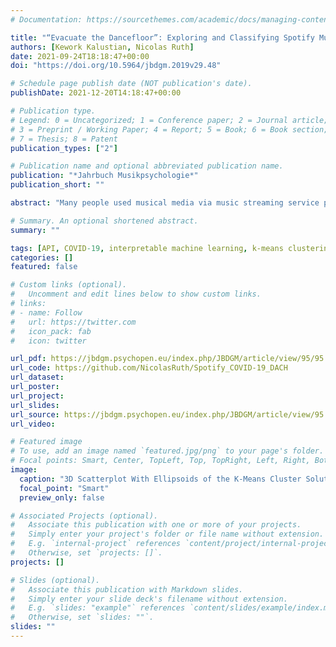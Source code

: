 ```yaml
---
# Documentation: https://sourcethemes.com/academic/docs/managing-content/

title: "“Evacuate the Dancefloor”: Exploring and Classifying Spotify Music Listening Before and During the COVID-19 Pandemic in DACH Countries"
authors: [Kework Kalustian, Nicolas Ruth]
date: 2021-09-24T18:18:47+00:00
doi: "https://doi.org/10.5964/jbdgm.2019v29.48"

# Schedule page publish date (NOT publication's date).
publishDate: 2021-12-20T14:18:47+00:00

# Publication type.
# Legend: 0 = Uncategorized; 1 = Conference paper; 2 = Journal article;
# 3 = Preprint / Working Paper; 4 = Report; 5 = Book; 6 = Book section;
# 7 = Thesis; 8 = Patent
publication_types: ["2"]

# Publication name and optional abbreviated publication name.
publication: "*Jahrbuch Musikpsychologie*"
publication_short: ""

abstract: "Many people used musical media via music streaming service providers to cope with the limitations of the COVID-19 pandemic. Accounting for such behavior from the perspective of uses-and-gratifications theory and situated cognition yields reliable explanations regarding people’s active and goal-oriented use of musical media. We accessed Spotify’s daily top 200 charts and their audio features from the DACH countries for the period during the first lockdown in 2020 and a comparable non-pandemic period situation in 2019 to support those theoretical explanations quantitatively with open data. After exploratory data analyses, applying a k-means clustering algorithm across the DACH countries allowed us to reduce the dimensionality of selected audio features. Following these clustering results, we discuss how these clusters are explainable using the arousal-valence-circumplex model and possibly be understood as (gratification) potentials that listeners can interact with to modulate their moods and thus emotionally cope with the stress of the pandemic. Then, we modeled a cross-validated binary SVM classifier to classify the two periods based on the extracted clusters and the remaining manifest variables (e.g., chart position) as input variables. The final test scenario of the classification task yielded high overall accuracy in classifying the periods as distinguishable classes. We conclude that these demonstrated approaches are generally suitable to classify the two periods based on the extracted mood clusters and the other input variables, and furthermore to interpret, by considering the model-related caveats, everyday music listening via those proxy variables as an emotion-focused coping strategy during the COVID-19 pandemic in DACH countries."

# Summary. An optional shortened abstract.
summary: ""

tags: [API, COVID-19, interpretable machine learning, k-means clustering, popular music, SVM classifier, streaming behavior]
categories: []
featured: false

# Custom links (optional).
#   Uncomment and edit lines below to show custom links.
# links:
# - name: Follow
#   url: https://twitter.com
#   icon_pack: fab
#   icon: twitter

url_pdf: https://jbdgm.psychopen.eu/index.php/JBDGM/article/view/95/95.pdf
url_code: https://github.com/NicolasRuth/Spotify_COVID-19_DACH
url_dataset:
url_poster:
url_project:
url_slides:
url_source: https://jbdgm.psychopen.eu/index.php/JBDGM/article/view/95
url_video:

# Featured image
# To use, add an image named `featured.jpg/png` to your page's folder.
# Focal points: Smart, Center, TopLeft, Top, TopRight, Left, Right, BottomLeft, Bottom, BottomRight.
image:
  caption: "3D Scatterplot With Ellipsoids of the K-Means Cluster Solution Across All DACH Countries"
  focal_point: "Smart"
  preview_only: false

# Associated Projects (optional).
#   Associate this publication with one or more of your projects.
#   Simply enter your project's folder or file name without extension.
#   E.g. `internal-project` references `content/project/internal-project/index.md`.
#   Otherwise, set `projects: []`.
projects: []

# Slides (optional).
#   Associate this publication with Markdown slides.
#   Simply enter your slide deck's filename without extension.
#   E.g. `slides: "example"` references `content/slides/example/index.md`.
#   Otherwise, set `slides: ""`.
slides: ""
---
```

